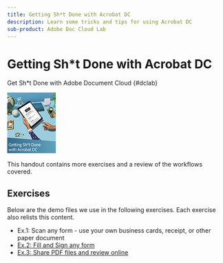 ```yaml
---
title: Getting Sh*t Done with Acrobat DC
description: Learn some tricks and tips for using Acrobat DC
sub-product: Adobe Doc Cloud Lab
---
```


# Getting Sh*t Done with Acrobat DC

Get Sh*t Done with Adobe Document Cloud {#dclab}

[![image](assets/fullfirstpage.jpg)](assets/GSD_2019_Handout.pdf)

This handout contains more exercises and a review of the workflows covered.

## Exercises

Below are the demo files we use in the following exercises. Each exercise also relists this content.

* Ex.1: Scan any form - use your own business cards, receipt, or other paper document
* [Ex.2: Fill and Sign any form](assets/03_FillSignScan.zip)
* [Ex.3: Share PDF files and review online](assets/01_Review.zip)
